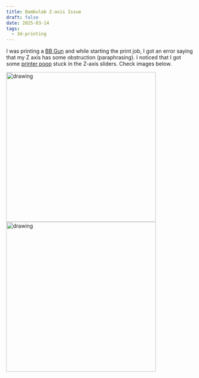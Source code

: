 ```yaml
---
title: Bambulab Z-axis Issue
draft: false
date: 2025-03-14
tags:
  - 3d-printing
---
```


I was printing a [BB Gun][bb-gun] and while starting the print job, I got an
error saying that my Z axis has some obstruction (paraphrasing). I noticed that
I got some [printer poop][printer-poop] stuck in the Z-axis sliders. Check
images below.

<img src="https://i.imgur.com/n6SfNWT.jpeg" alt="drawing" width="400"/>

<img src="https://i.imgur.com/XIr5EOl.jpeg" alt="drawing" width="400"/>

[printer-poop]: https://www.fabbaloo.com/news/reducing-3d-printer-waste-10-tips-to-minimizing-filament-poop
[bb-gun]: https://makerworld.com/en/models/934485-bb-gun-3-0-8-rounds-capacity-overall-improved
